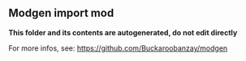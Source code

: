 
## Modgen import mod

**This folder and its contents are autogenerated, do not edit directly**

For more infos, see: https://github.com/Buckaroobanzay/modgen